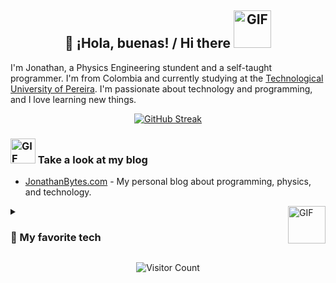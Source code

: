 
<h2 align='center'> 👋 ¡Hola, buenas! / Hi there  <img alt="GIF" src="https://media.giphy.com/media/x49DCuOOBiurrmlEov/giphy.gif?cid=790b7611qs614gmlktp9f6xdig5a5omjhqwmhwf1s3fgpwy5&ep=v1_stickers_search&rid=giphy.gif&ct=s" width="60" height=auto /></h2>

I'm Jonathan, a Physics Engineering stundent and a self-taught programmer. I'm from Colombia and currently studying at the [Technological University of Pereira](https://utp.edu.co). I'm passionate about technology and programming, and I love learning new things.
<p align='center'>
<a href="https://git.io/streak-stats"><img src="https://streak-stats.demolab.com?user=JonathanBytes&theme=gruvbox&hide_border=true&border_radius=12&date_format=j%20M%5B%20Y%5D&exclude_days=Sun%2CSat" alt="GitHub Streak" /></a>
</p>

### <img alt="GIF" src="https://media.giphy.com/media/xAqHUL21pMHe0/giphy.gif?cid=790b7611lg4ig6plgw18yaykib8u3ktui6lurjztek9difhb&ep=v1_stickers_search&rid=giphy.gif&ct=s" width="40" height=auto /> Take a look at my blog 

* [JonathanBytes.com](https://jonathanbytes.com/blog) - My personal blog about programming, physics, and technology.

<details> 
  <summary><img align='right' alt="GIF" src="https://media.giphy.com/media/rz1tsLNm9miDg0ekds/giphy.gif?cid=ecf05e47b0ir1lm6m7ewk53st7sn6e8qutc7tkekrxm4s3tu&ep=v1_stickers_search&rid=giphy.gif&ct=s" width="60" height=auto />
  <h3>🧰 My favorite tech</h3></summary>
  <!-- Some badges are from https://github.com/Ileriayo/markdown-badges -->

  <h3>👨‍💻 Programming and Markup Languages</h3>

  <blockquote>Click on the badges to see more!</blockquote>

  <p>
      <a href="https://github.com/search?q=user%3AJonathanBytes%20language%3Abash&type=code"><img alt="Bash" src="https://img.shields.io/badge/Bash-121011.svg?logo=gnu-bash&logoColor=white"></a>
      <a href="https://github.com/search?q=user%3AJonathanBytes%20language%3Ahtml"><img alt="HTML" src="https://img.shields.io/badge/HTML-E34F26.svg?logo=html5&logoColor=white"></a>
      <a href="https://github.com/search?q=user%3AJonathanBytes%20language%3Acss"><img alt="CSS" src="https://img.shields.io/badge/CSS-1572B6.svg?logo=css3&logoColor=white"></a>
      <a href="https://github.com/search?q=user%3AJonathanBytes%20language%3Ajavascript"><img alt="JavaScript" src="https://img.shields.io/badge/JavaScript-F7DF1E.svg?logo=javascript&logoColor=black"></a>
      <a href="https://github.com/search?q=user%3AJonathanBytes%20language%3Atex"><img alt="LaTeX" src="https://img.shields.io/badge/LaTeX-008080.svg?logo=LaTeX&logoColor=white"></a>
      <a href="https://github.com/search?q=user%3AJonathanBytes%20language%3Amarkdown"><img alt="Markdown" src="https://img.shields.io/badge/Markdown-000000.svg?logo=markdown&logoColor=white"></a>
      <a href="https://github.com/search?q=user%3AJonathanBytes%20language%3Ajavascript"><img alt="Node.js" src="https://img.shields.io/badge/Node.js-43853D.svg?logo=node.js&logoColor=white"></a>
      <a href="https://github.com/search?q=user%3AJonathanBytes%20language%3Apython"><img alt="Python" src="https://img.shields.io/badge/Python-14354C.svg?logo=python&logoColor=white"></a>
      <a href="https://github.com/search?q=user%3AJonathanBytes%20language%3Asql"><img alt="SQL" src="https://custom-icon-badges.demolab.com/badge/SQL-025E8C.svg?logo=database&logoColor=white"></a>
  </p>

  <h3>🪛 Frameworks and Libraries</h3>

  <p>
      <a href="#"><img alt="React" src="https://img.shields.io/badge/React-20232a.svg?logo=react&logoColor=%2361DAFB"></a>
      <a href='#'><img alt='NextJS' src='https://img.shields.io/badge/Next-black?style=flat&logo=next.js&logoColor=white'</a>
      <a href="#"><img alt="NumPy" src="https://img.shields.io/badge/Numpy-013243.svg?logo=numpy&logoColor=white"></a>
      <a href="#"><img alt="Pandas" src="https://img.shields.io/badge/Pandas-150458.svg?logo=pandas&logoColor=white"></a>
      <a href="#"><img alt="Arduino" src="https://img.shields.io/badge/-Arduino-00979D?logo=Arduino&logoColor=white"></a>
      <a href="#"><img alt="Wordpress" src="https://img.shields.io/badge/Wordpress-21759B?logo=wordpress&logoColor=white"></a>
  </p>

  <h3>🗄️ Databases and Cloud Hosting</h3>

  <p>
      <a href="#"><img alt="Vercel" src="https://img.shields.io/badge/Vercel-000000.svg?logo=vercel&logoColor=white"></a>
      <a href="#"><img alt="GitHub Pages" src="https://img.shields.io/badge/GitHub%20Pages-327FC7.svg?logo=github&logoColor=white"></a>
      <a href="#"><img alt="MySQL" src="https://img.shields.io/badge/MySQL-00f.svg?logo=mysql&logoColor=white"></a>
      <a href="#"><img alt="Notion" src="https://img.shields.io/badge/Notion-010101.svg?logo=notion&logoColor=white"></a>
  </p>

  <h3>💻 Software and Tools</h3>

  <p>
      <a href="#"><img alt="Arch Linux" src="https://img.shields.io/badge/Arch%20Linux-1793D1.svg?logo=arch-linux&logoColor=white"></a>
      <a href="#"><img alt="Adobe" src="https://img.shields.io/badge/Adobe-FF0000.svg?logo=adobe&logoColor=white"></a>
      <a href="#"><img alt="Bitwarden" src="https://img.shields.io/badge/-Bitwarden-175DDC?logo=bitwarden&logoColor=white"></a>
      <a href="#"><img alt="Brave" src="https://img.shields.io/badge/-Brave-FB542B?logo=brave&logoColor=white"></a>
      <a href="#"><img alt="Dark Reader" src="https://img.shields.io/badge/-Dark%20Reader-141E24?logo=dark-reader&logoColor=white"></a>
      <a href="#"><img alt="Discord" src="https://img.shields.io/badge/-Discord-5865F2.svg?logo=discord&logoColor=white"></a>
      <a href="#"><img alt="Git" src="https://img.shields.io/badge/Git-F05033.svg?logo=git&logoColor=white"></a>
      <a href="#"><img alt="Google Sheets" src="https://img.shields.io/badge/Sheets-34A853.svg?logo=google%20sheets&logoColor=white"></a>
      <a href="#"><img alt="Inkscape" src="https://img.shields.io/badge/Inkscape-000000?logo=Inkscape&logoColor=white"></a>
      <a href="#"><img alt="OBS Studio" src="https://img.shields.io/badge/-OBS-302E31?logo=obs-studio&logoColor=white"></a>
      <a href="#"><img alt="Photopea" src="https://img.shields.io/badge/Photopea-18A497?logo=photopea&logoColor=white"></a>
      <a href="#"><img alt="Stack Overflow" src="https://img.shields.io/badge/-Stack%20Overflow-FE7A16?logo=stack-overflow&logoColor=white"></a>
      <a href="#"><img alt="NeoVim" width='70' height=auto src="https://img.shields.io/badge/NeoVim-%2357A143.svg?&style=flat&logo=neovim&logoColor=white"></a>
      <a href="#"><img alt="Visual Studio Code" src="https://img.shields.io/badge/Visual%20Studio%20Code-0078d7.svg?logo=visual-studio-code&logoColor=white"></a>
  </p>
</details>

<p align=center>
    <img alt="Visitor Count" src="https://profile-counter.glitch.me/JonathanBytes/count.svg" />
</p>

